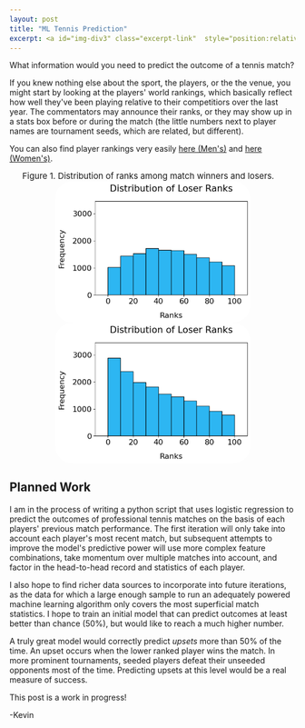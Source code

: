 ```yaml
---
layout: post
title: "ML Tennis Prediction"
excerpt: <a id="img-div3" class="excerpt-link"  style="position:relative"  href="https://kevinrosenfield.com/Predict-Tennis/"><img width = "50%", height = "auto" src="/images/tennis_analytics.jpeg" alt="obtained from https://www.pinnacle.com/"><div id="img-box3" class="img-box">Read More</div></a>
---
```

<div>

<p>
What information would you need to predict the outcome of a tennis match?

If you knew nothing else about the sport, the players, or the the venue, you might start by looking at the players' world rankings, which basically reflect how well they've been playing relative to their competitiors over the last year. The  commentators may announce their ranks, or they may show up in a stats box before or during the match (the little numbers next to player names are tournament seeds, which are related, but different).

You can also find player rankings very easily <a href="https://www.atptour.com/en/rankings/singles">here (Men's)</a> and <a href="https://www.atptour.com/en/rankings/singles">here (Women's)</a>.
</p>

<div style="display:flex;flex-direction:column;align-items:center;font-size: calc(10px + 0.5vw);">
  <div style="margin-left: 2%;margin-right: 5%;text-align:justify;">
    Figure 1. Distribution of ranks among match winners and losers.
  </div>
  <div style="display:flex;flex-direction:row;flex-wrap:wrap;justify-content:center;">
    <img src="/images/tennis_ranks_los.png" width="47%" height=auto style="border-radius: 31px;min-width: 345px;">
    <img src="/images/tennis_ranks_win.png" width="47%" height=auto style="border-radius: 31px;min-width: 345px;">
  </div>
</div>

<h2>Planned Work</h2>

<p>
I am in the process of writing a python script that uses logistic regression to predict the outcomes of professional tennis matches on the basis of each players' previous match performance. The first iteration will only take into account each player's most recent match, but subsequent attempts to improve the model's predictive power will use more complex feature combinations, take momentum over multiple matches into account, and factor in the head-to-head record and statistics of each player.
</p>

<p>
I also hope to find richer data sources to incorporate into future iterations, as the data for which a large enough sample to run an adequately powered machine learning algorithm only covers the most superficial match statistics. I hope to train an initial model that can predict outcomes at least better than chance (50%), but would like to reach a much higher number.
</p>

<p>
A truly great model would correctly predict <i>upsets</i> more than 50% of the time. An upset occurs when the lower ranked player wins the match. In more prominent tournaments, seeded players defeat their unseeded opponents most of the time. Predicting upsets at this level would be a real measure of success.
</p>

<p>
This post is a work in progress!
</p>

<p>
-Kevin
</p>
</div>
